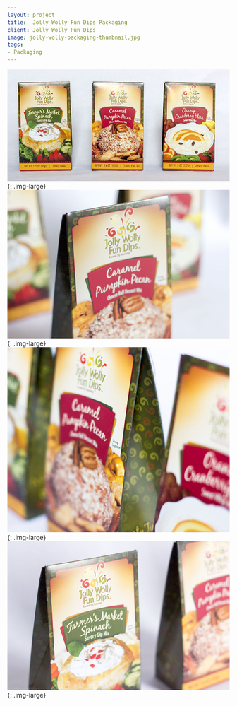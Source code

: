```yaml
---
layout: project
title:  Jolly Wolly Fun Dips Packaging
client: Jolly Wolly Fun Dips
image: jolly-wolly-packaging-thumbnail.jpg
tags:
- Packaging
---
```


![Jolly Wolly Fun Dips Packaging](/img/jolly-wolly-packaging.jpg){: .img-large}
![Jolly Wolly Fun Dips Packaging](/img/jolly-wolly-packaging-3.jpg){: .img-large}
![Jolly Wolly Fun Dips Packaging](/img/jolly-wolly-packaging-1.jpg){: .img-large}
![Jolly Wolly Fun Dips Packaging](/img/jolly-wolly-packaging-2.jpg){: .img-large}